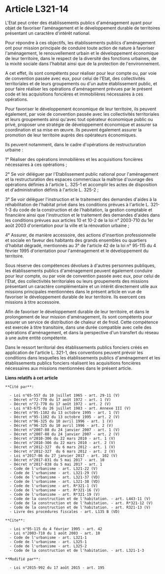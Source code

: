 # Article L321-14

L'Etat peut créer des établissements publics d'aménagement ayant pour objet de favoriser l'aménagement et le développement
durable de territoires présentant un caractère d'intérêt national. 

Pour répondre à ces objectifs, les établissements publics d'aménagement ont pour mission principale de conduire toute action
de nature à favoriser l'aménagement, le renouvellement urbain et le développement économique de leur territoire, dans le
respect de la diversité des fonctions urbaines, de la mixité sociale dans l'habitat ainsi que de la protection de
l'environnement. 

A cet effet, ils sont compétents pour réaliser pour leur compte ou, par voie de convention passée avec eux, pour celui de
l'Etat, des collectivités territoriales et de leurs groupements ou d'un autre établissement public, et pour faire réaliser
les opérations d'aménagement prévues par le présent code et les acquisitions foncières et immobilières nécessaires à ces
opérations. 

Pour favoriser le développement économique de leur territoire, ils peuvent également, par voie de convention passée avec les
collectivités territoriales et leurs groupements ainsi qu'avec tout opérateur économique public ou privé, proposer une
stratégie de développement économique et assurer sa coordination et sa mise en œuvre. Ils peuvent également assurer la
promotion de leur territoire auprès des opérateurs économiques. 

Ils peuvent notamment, dans le cadre d'opérations de restructuration urbaine : 

1° Réaliser des opérations immobilières et les acquisitions foncières nécessaires à ces opérations ; 

2° Se voir déléguer par l'Etablissement public national pour l'aménagement et la restructuration des espaces commerciaux la
maîtrise d'ouvrage des opérations définies à l'article L. 325-1 et accomplir les actes de disposition et d'administration
définis à l'article L. 325-2 ; 

3° Se voir déléguer l'instruction et le traitement des demandes d'aides à la réhabilitation de l'habitat privé dans les
conditions prévues à l'article L. 321-1-3 du code de la construction et de l'habitation, la gestion comptable et financière
ainsi que l'instruction et le traitement des demandes d'aides dans les conditions prévues aux articles 10 et 10-2 de la loi
n° 2003-710 du 1er août 2003 d'orientation pour la ville et la rénovation urbaine ; 

4° Assurer, de manière accessoire, des actions d'insertion professionnelle et sociale en faveur des habitants des grands
ensembles ou quartiers d'habitat dégradé, mentionnés au 3° de l'article 42 de la loi n° 95-115 du 4 février 1995
d'orientation pour l'aménagement et le développement du territoire. 

Sous réserve des compétences dévolues à d'autres personnes publiques, les établissements publics d'aménagement peuvent
également conduire pour leur compte, ou par voie de convention passée avec eux, pour celui de l'Etat, des collectivités
territoriales ou leurs groupements des missions présentant un caractère complémentaire et un intérêt directement utile aux
missions principales mentionnées dans le présent article en vue de favoriser le développement durable de leur territoire. Ils
exercent ces missions à titre accessoire. 

Afin de favoriser le développement durable de leur territoire, et dans le prolongement de leur mission d'aménagement, ils
sont compétents pour assurer un service de distribution de chaleur et de froid. Cette compétence est exercée à titre
transitoire, dans une durée compatible avec celle des opérations d'aménagement, et dans la perspective d'un transfert du
réseau à une autre entité compétente. 

Dans le ressort territorial des établissements publics fonciers créés en application de l'article L. 321-1, des conventions
peuvent prévoir les conditions dans lesquelles les établissements publics d'aménagement et les établissements publics
fonciers réalisent les acquisitions foncières nécessaires aux missions mentionnées dans le présent article.

**Liens relatifs à cet article**

	**Cité par**:

	  - Loi n°65-557 du 10 juillet 1965 - art. 29-11 (V)
	  - Décret n°72-770 du 17 août 1972 - art. 1 (V)
	  - Décret n°72-770 du 17 août 1972 - art. 2 (V)
	  - Loi n°83-675 du 26 juillet 1983 - art. Annexe III (V)
	  - Décret n°95-1102 du 13 octobre 1995 - art. 1 (V)
	  - Décret n°95-1102 du 13 octobre 1995 - art. 2 (V)
	  - Décret n°96-325 du 10 avril 1996 - art. 1 (V)
	  - Décret n°96-325 du 10 avril 1996 - art. 2 (V)
	  - Décret n°2007-88 du 24 janvier 2007 - art. 1 (V)
	  - Décret n°2007-88 du 24 janvier 2007 - art. 2 (V)
	  - Décret n°2010-306 du 22 mars 2010 - art. 1 (V)
	  - Décret n°2010-306 du 22 mars 2010 - art. 2 (V)
	  - Décret n°2012-327  du 6 mars 2012 - art. 1 (V)
	  - Décret n°2012-327  du 6 mars 2012 - art. 2 (V)
	  - Loi n°2017-86 du 27 janvier 2017 - art. 102 (V)
	  - Décret n°2017-831 du 5 mai 2017 - art. 10
	  - Décret n°2017-838 du 5 mai 2017 - art. 1
	  - Code de l'urbanisme - art. L321-22 (V)
	  - Code de l'urbanisme - art. L321-29 (V)
	  - Code de l'urbanisme - art. L321-37 (VD)
	  - Code de l'urbanisme - art. L321-38 (VD)
	  - Code de l'urbanisme - art. R*321-1 (V)
	  - Code de l'urbanisme - art. R*321-16 (V)
	  - Code de l'urbanisme - art. R*321-19 (V)
	  - Code de la construction et de l'habitation. - art. L443-11 (V)
	  - Code de la construction et de l'habitation. - art. R*321-12 (V)
	  - Code de la construction et de l'habitation. - art. R321-13 (V)
	  - Livre des procédures fiscales - art. L135 B (VD)

	**Cite**:

	  - Loi n°95-115 du 4 février 1995 - art. 42
	  - Loi n°2003-710 du 1 août 2003 - art. 10
	  - Code de l'urbanisme - art. L321-1
	  - Code de l'urbanisme - art. L325-1
	  - Code de l'urbanisme - art. L325-2
	  - Code de la construction et de l'habitation. - art. L321-1-3

	**Modifié par**:

	  - Loi n°2015-992 du 17 août 2015 - art. 195
